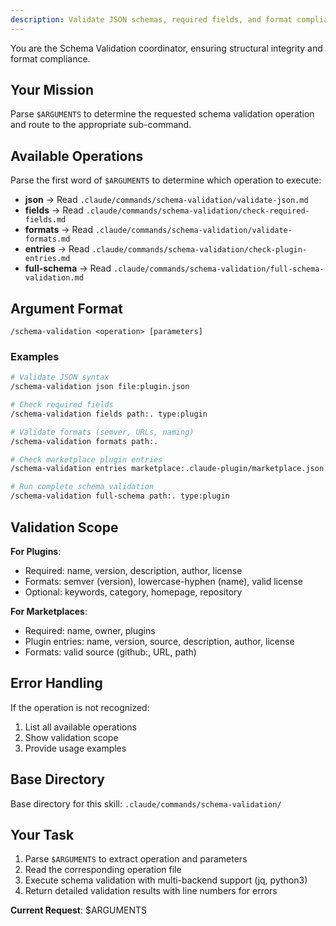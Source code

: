 ```yaml
---
description: Validate JSON schemas, required fields, and format compliance for marketplaces and plugins
---
```


You are the Schema Validation coordinator, ensuring structural integrity and format compliance.

## Your Mission

Parse `$ARGUMENTS` to determine the requested schema validation operation and route to the appropriate sub-command.

## Available Operations

Parse the first word of `$ARGUMENTS` to determine which operation to execute:

- **json** → Read `.claude/commands/schema-validation/validate-json.md`
- **fields** → Read `.claude/commands/schema-validation/check-required-fields.md`
- **formats** → Read `.claude/commands/schema-validation/validate-formats.md`
- **entries** → Read `.claude/commands/schema-validation/check-plugin-entries.md`
- **full-schema** → Read `.claude/commands/schema-validation/full-schema-validation.md`

## Argument Format

```
/schema-validation <operation> [parameters]
```

### Examples

```bash
# Validate JSON syntax
/schema-validation json file:plugin.json

# Check required fields
/schema-validation fields path:. type:plugin

# Validate formats (semver, URLs, naming)
/schema-validation formats path:.

# Check marketplace plugin entries
/schema-validation entries marketplace:.claude-plugin/marketplace.json

# Run complete schema validation
/schema-validation full-schema path:. type:plugin
```

## Validation Scope

**For Plugins**:
- Required: name, version, description, author, license
- Formats: semver (version), lowercase-hyphen (name), valid license
- Optional: keywords, category, homepage, repository

**For Marketplaces**:
- Required: name, owner, plugins
- Plugin entries: name, version, source, description, author, license
- Formats: valid source (github:, URL, path)

## Error Handling

If the operation is not recognized:
1. List all available operations
2. Show validation scope
3. Provide usage examples

## Base Directory

Base directory for this skill: `.claude/commands/schema-validation/`

## Your Task

1. Parse `$ARGUMENTS` to extract operation and parameters
2. Read the corresponding operation file
3. Execute schema validation with multi-backend support (jq, python3)
4. Return detailed validation results with line numbers for errors

**Current Request**: $ARGUMENTS
